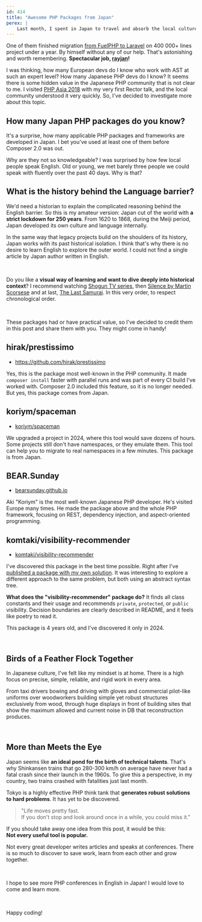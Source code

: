 ```yaml
---
id: 414
title: "Awesome PHP Packages from Japan"
perex: |
    Last month, I spent in Japan to travel and absorb the local culture. I've also pinged a few friends I knew from Rector and AST projects in the past. I was surprised by how productive the PHP community is around here, with tools I'd personally use and ideas that inspire me.
---
```


One of them finished migration [from FuelPHP to Laravel](https://getrector.com/blog/success-story-of-automated-framework-migration-from-fuelphp-to-laravel-of-400k-lines-application) on 400 000+ lines project under a year. By himself without any of our help. That's astonishing and worth remembering. **Spectacular job, [rayjan](https://github.com/rajyan)!**

I was thinking, how many European devs do I know who work with AST at such an expert level? How many Japanese PHP devs do I know? It seems there is some hidden value in the Japanese PHP community that is not clear to me. I visited [PHP Asia 2018](https://2018.phpconf.asia/) with my very first Rector talk, and the local community understood it very quickly. So, I've decided to investigate more about this topic.

## How many Japan PHP packages do you know?

It's a surprise, how many applicable PHP packages and frameworks are developed in Japan. I bet you've used at least one of them before Composer 2.0 was out.

Why are they not so knowledgeable? I was surprised by how few local people speak English. Old or young, we met barely three people we could speak with fluently over the past 40 days. Why is that?

## What is the history behind the Language barrier?

We'd need a historian to explain the complicated reasoning behind the English barrier. So this is my amateur version: Japan cut of the world with **a strict lockdown for 250 years**. From 1620 to 1868, during the Meiji period, Japan developed its own culture and language internally.

In the same way that legacy projects build on the shoulders of its history, Japan works with its past historical isolation. I think that's why there is no desire to learn English to explore the outer world. I could not find a single article by Japan author written in English.

<br>

Do you like a **visual way of learning and want to dive deeply into historical context**? I recommend watching [Shogun TV series](https://www.imdb.com/title/tt2788316/), then [Silence by Martin Scorsese](https://www.imdb.com/title/tt0490215/) and at last, [The Last Samurai](https://www.imdb.com/title/tt0325710/). In this very order, to respect chronological order.

<br>

These packages had or have practical value, so I've decided to credit them in this post and share them with you. They might come in handy!

## hirak/prestissimo

* https://github.com/hirak/prestissimo

Yes, this is the package most well-known in the PHP community. It made `composer install` faster with parallel runs and was part of every CI build I've worked with. Composer 2.0 included this feature, so it is no longer needed. But yes, this package comes from Japan.

## koriym/spaceman

* [koriym/spaceman](https://github.com/koriym/spaceman)

We upgraded a project in 2024, where this tool would save dozens of hours. Some projects still don't have namespaces, or they emulate them. This tool can help you to migrate to real namespaces in a few minutes. This package is from Japan.

## BEAR.Sunday

* [bearsunday.github.io](https://bearsunday.github.io/)

Aki "Koriym" is the most well-known Japanese PHP developer. He's visited Europe many times.
He made the package above and the whole PHP framework, focusing on REST, dependency injection, and aspect-oriented programming.

## komtaki/visibility-recommender

* [komtaki/visibility-recommender](https://github.com/komtaki/visibility-recommender)

I've discovered this package in the best time possible. Right after I've [published a package with my own solution](/blog/how-to-add-visbility-to-338-class-constants-in-25-seconds). It was interesting to explore a different approach to the same problem, but both using an abstract syntax tree.

**What does the "visibility-recommender" package do?** It finds all class constants and their usage and recommends `private`, `protected`, or `public` visibility. Decision boundaries are clearly described in README, and it feels like poetry to read it.

This package is 4 years old, and I've discovered it only in 2024.

<br>

## Birds of a Feather Flock Together

In Japanese culture, I've felt like my mindset is at home. There is a high focus on precise, simple, reliable, and rigid work in every area.

From taxi drivers bowing and driving with gloves and commercial pilot-like uniforms over woodworkers building simple yet robust structures exclusively from wood, through huge displays in front of building sites that show the maximum allowed and current noise in DB that reconstruction produces.

<br>

## More than Meets the Eye

Japan seems like **an ideal pond for the birth of technical talents**. That's why Shinkansen trains that go 280-300 km/h on average have never had a fatal crash since their launch in the 1960s. To give this a perspective, in my country, two trains crashed with fatalities just last month.

Tokyo is a highly effective PHP think tank that **generates robust solutions to hard problems**. It has yet to be discovered.


<blockquote class="blockquote text-center">
"Life moves pretty fast.<br>
If you don't stop and look around once in a while, you could miss it."
</blockquote>

If you should take away one idea from this post, it would be this:<br>**Not every useful tool is popular.**

Not every great developer writes articles and speaks at conferences. There is so much to discover to save work, learn from each other and grow together.

<br>

I hope to see more PHP conferences in English in Japan! I would love to come and learn more.

<br>

Happy coding!
